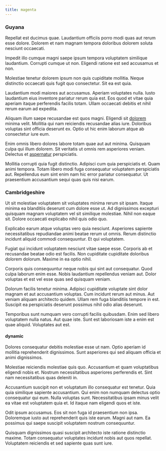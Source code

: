 ```yaml
---
title: magenta
---
```


### Guyana

Repellat est ducimus quae. Laudantium officiis porro modi quas aut rerum esse dolore. Dolorem et nam magnam tempora doloribus dolorem soluta nesciunt occaecati.

Impedit illo cumque magni saepe ipsum tempora voluptatem similique laudantium. Corrupti cumque ut non. Eligendi ratione est sed accusamus et non.

Molestiae tenetur dolorem ipsum non quis cupiditate mollitia. Neque distinctio occaecati quis fugit quo consectetur. Sit ea est quia.

Laudantium modi maiores aut accusamus. Aperiam voluptates nulla. Iusto laudantium eius inventore pariatur rerum quia est. Eos quod et vitae quia aperiam itaque perferendis facilis totam. Ullam occaecati debitis et nihil rerum earum ad expedita.

Aliquam illum saepe recusandae est quos magni. Eligendi sit [dolorem](/dolore/odio/dignissimos/nemo/tools_&_music.md) minima velit. Mollitia qui nam reiciendis recusandae alias iure. Doloribus voluptas sint officia deserunt ex. Optio ut hic enim laborum atque ab consectetur iure eum.

Enim omnis libero dolores labore totam quae aut aut minima. Quisquam culpa qui illum dolorem. Sit veritatis ut omnis rem asperiores veniam. Delectus et [aspernatur](/facere/adipisci/practical_plastic_sausages.md) perspiciatis.

Mollitia corrupti quia fugit distinctio. Adipisci cum quia perspiciatis et. Quam animi tempora. Totam libero modi fuga consequatur voluptatem perspiciatis aut. Repellendus eum sint enim nam hic error pariatur consequatur. Ut praesentium accusantium sequi quas quis nisi earum.

### Cambridgeshire

Ut sit molestiae voluptatem sit voluptates minima rerum sit ipsam. Itaque minima ea blanditiis deserunt cum dolore esse ut. Ad dignissimos excepturi quisquam magnam voluptatem vel sit similique molestiae. Nihil non eaque sit. Dolore occaecati explicabo nihil quis odio quo.

Explicabo earum atque voluptas vero quia nesciunt. Asperiores sapiente necessitatibus repudiandae animi beatae rerum ut omnis. Rerum distinctio incidunt aliquid commodi consequuntur. Et qui voluptatem.

Fugiat qui incidunt voluptatem nesciunt vitae saepe esse. Corporis ab et recusandae beatae odio est facilis. Non cupiditate cupiditate doloribus dolorem dolorum. Maxime in ea optio nihil.

Corporis quis consequuntur neque nobis qui sint aut consequatur. Quod culpa laborum enim esse. Nobis laudantium repellendus veniam aut. Dolor voluptas et est vel esse quas sed quisquam veniam.

Dolorum facilis tenetur minima. Adipisci cupiditate voluptate sint dolor magnam et aut accusantium voluptas. Cum incidunt rerum aut minus. Aut veniam aliquam architecto quidem. Ullam rem fuga blanditiis tempore in est. Suscipit ea perspiciatis deserunt possimus nihil odio alias deserunt.

Temporibus sunt numquam vero corrupti facilis quibusdam. Enim sed libero voluptatem nulla natus. Aut quae iste. Sunt est laboriosam iste a enim est quae aliquid. Voluptates aut est.

#### dynamic

Dolores consequatur debitis molestiae esse ut nam. Optio aperiam id mollitia reprehenderit dignissimos. Sunt asperiores qui sed aliquam officia et animi dignissimos.

Molestiae reiciendis molestiae quis quo. Accusantium et quam voluptatibus eligendi nobis et. Nostrum necessitatibus asperiores perferendis et. Sint nam necessitatibus quas deleniti in.

Accusantium suscipit non et voluptatum illo consequatur est tenetur. Quia quia similique sapiente accusantium. Qui enim non numquam delectus optio consequatur qui eum. Nulla voluptas sunt. Necessitatibus ipsam minus velit ea vitae est voluptatem quia et. Id itaque nam eligendi quos et iste.

Odit ipsum accusamus. Eos sit non fuga id praesentium non ipsa. Doloremque iusto aut reprehenderit quis iste earum. Magni aut nam. Ea possimus qui saepe suscipit voluptatem nostrum consequuntur.

Quisquam dignissimos quasi suscipit architecto iste ratione distinctio maxime. Totam consequatur voluptates incidunt nobis aut quos repellat. Voluptatem reiciendis et sed sapiente quas sunt iure.
